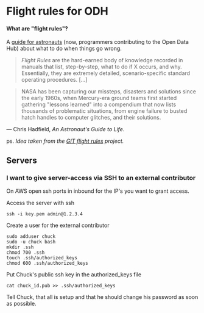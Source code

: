 # Flight rules for ODH

#### What are "flight rules"?

A [guide for astronauts](https://www.jsc.nasa.gov/news/columbia/fr_generic.pdf) (now, programmers contributing to the Open Data Hub) about what to do when things go wrong. 

>  *Flight Rules* are the hard-earned body of knowledge recorded in manuals that list, step-by-step, what to do if X occurs, and why. Essentially, they are extremely detailed, scenario-specific standard operating procedures. [...]

> NASA has been capturing our missteps, disasters and solutions since the early 1960s, when Mercury-era ground teams first started gathering "lessons learned" into a compendium that now lists thousands of problematic situations, from engine failure to busted hatch handles to computer glitches, and their solutions.

&mdash; Chris Hadfield, *An Astronaut's Guide to Life*.

ps. _Idea taken from the [GIT flight rules](https://github.com/k88hudson/git-flight-rules) project._

## Servers

### I want to give server-access via SSH to an external contributor

On AWS open ssh ports in inbound for the IP's you want to grant access.

Access the server with ssh

    ssh -i key.pem admin@1.2.3.4 

Create a user for the external contributor

    sudo adduser chuck
    sudo -u chuck bash
    mkdir .ssh
    chmod 700 .ssh
    touch .ssh/authorized_keys
    chmod 600 .ssh/authorized_keys
    
Put Chuck's public ssh key in the authorized_keys file

    cat chuck_id.pub >> .ssh/authorized_keys
    
Tell Chuck, that all is setup and that he should change his password as soon as possible.
    

